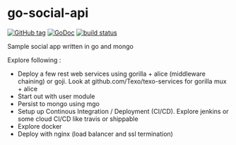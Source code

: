go-social-api
=============

[![GitHub tag](https://img.shields.io/github/tag/dancannon/gorethink.svg?style=flat)](https://github.com/dancannon/gorethink/releases/tag/v1.0.0-rc.3)
[![GoDoc](https://godoc.org/github.com/dancannon/gorethink?status.png)](https://godoc.org/github.com/dancannon/gorethink)
[![build status](https://img.shields.io/travis/dancannon/gorethink/master.svg "build status")](https://travis-ci.org/dancannon/gorethink) 

Sample social app written in go and mongo

Explore following :

- Deploy a few rest web services using gorilla + alice (middleware chaining) or goji. Look at github.com/Texo/texo-services for gorilla mux + alice
- Start out with user module
- Persist to mongo using mgo
- Setup up Continous Integration / Deployment (CI/CD). Explore jenkins or some cloud CI/CD like travis or shippable
- Explore docker
- Deploy with nginx (load balancer and ssl termination)
